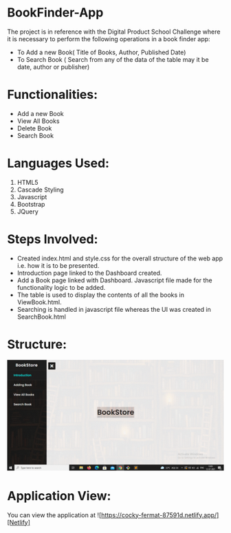 # BookFinder-App
The project is in reference with the Digital Product School Challenge where it is necessary to perform the following operations in a book finder app:
 - To Add a new Book( Title of Books, Author, Published Date)
 - To Search Book ( Search from any of the data of the table may it be date, author or publisher)

# Functionalities:
* Add a new Book
* View All Books
* Delete Book
* Search Book

# Languages Used:
 1. HTML5
 2. Cascade Styling
 3. Javascript
 4. Bootstrap
 5. JQuery

# Steps Involved:
- Created index.html and style.css for the overall structure of the web app i.e. how it is to be presented.
- Introduction page linked to the Dashboard created.
- Add a Book page linked with Dashboard. Javascript file made for the functionality logic to be added.
- The table is used to display the contents of all the books in ViewBook.html.
- Searching is handled in javascript file whereas the UI was created in SearchBook.html

# Structure:
![Structure](StructureGif.gif)

# Application View:
You can view the application at ![https://cocky-fermat-87591d.netlify.app/][Netlify]

